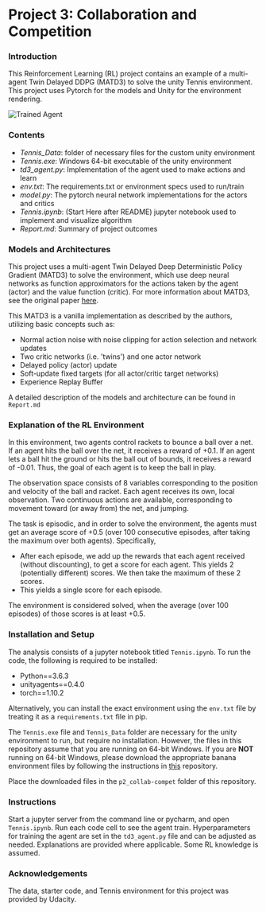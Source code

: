 # Project 3: Collaboration and Competition

### Introduction

This Reinforcement Learning (RL) project contains an example of a multi-agent Twin Delayed DDPG (MATD3) to solve the unity Tennis environment. This project uses Pytorch for the models and Unity for the environment rendering.

![Trained Agent](trained_agent.gif)

### Contents

- *Tennis_Data*: folder of necessary files for the custom unity environment
- *Tennis.exe*: Windows 64-bit executable of the unity environment
- *td3_agent.py*: Implementation of the agent used to make actions and learn
- *env.txt*: The requirements.txt or environment specs used to run/train
- *model.py*: The pytorch neural network implementations for the actors and critics
- *Tennis.ipynb*: (Start Here after README) jupyter notebook used to implement and visualize algorithm
- *Report.md*: Summary of project outcomes

### Models and Architectures

This project uses a multi-agent Twin Delayed Deep Deterministic Policy Gradient (MATD3) to solve the environment, which use deep neural networks as function approximators for the actions taken by the agent (actor) and the value function (critic). For more information about MATD3, see the original paper [here](https://arxiv.org/pdf/1910.01465.pdf). 

This MATD3 is a vanilla implementation as described by the authors, utilizing basic concepts such as:

- Normal action noise with noise clipping for action selection and network updates
- Two critic networks (i.e. 'twins') and one actor network
- Delayed policy (actor) update
- Soft-update fixed targets (for all actor/critic target networks)
- Experience Replay Buffer

A detailed description of the models and architecture can be found in `Report.md`

### Explanation of the RL Environment

In this environment, two agents control rackets to bounce a ball over a net. If an agent hits the ball over the net, it receives a reward of +0.1. If an agent lets a ball hit the ground or hits the ball out of bounds, it receives a reward of -0.01. Thus, the goal of each agent is to keep the ball in play.

The observation space consists of 8 variables corresponding to the position and velocity of the ball and racket. Each agent receives its own, local observation. Two continuous actions are available, corresponding to movement toward (or away from) the net, and jumping.

The task is episodic, and in order to solve the environment, the agents must get an average score of +0.5 (over 100 consecutive episodes, after taking the maximum over both agents). Specifically,

- After each episode, we add up the rewards that each agent received (without discounting), to get a score for each agent. This yields 2 (potentially different) scores. We then take the maximum of these 2 scores. 
- This yields a single score for each episode.

The environment is considered solved, when the average (over 100 episodes) of those scores is at least +0.5.

### Installation and Setup

The analysis consists of a jupyter notebook titled `Tennis.ipynb`. To run the code, the following is required to be installed:

- Python==3.6.3
- unityagents==0.4.0
- torch==1.10.2

Alternatively, you can install the exact environment using the `env.txt` file by treating it as a `requirements.txt` file in pip.

The `Tennis.exe` file and `Tennis_Data` folder are necessary for the unity environment to run, but require no installation. However, the files in this repository assume that you are running on 64-bit Windows. If you are **NOT** running on 64-bit Windows, please download the appropriate banana environment files by following the instructions in [this](https://github.com/udacity/Value-based-methods/tree/main/p3_collab-compet) repository.

Place the downloaded files in the `p2_collab-compet` folder of this repository.

### Instructions

Start a jupyter server from the command line or pycharm, and open `Tennis.ipynb`. Run each code cell to see the agent train. Hyperparameters for training the agent are set in the `td3_agent.py` file and can be adjusted as needed. Explanations are provided where applicable. Some RL knowledge is assumed.

### Acknowledgements

The data, starter code, and Tennis environment for this project was provided by Udacity.